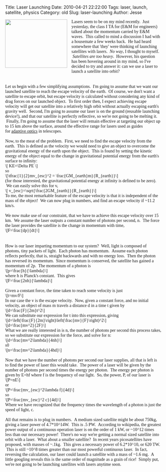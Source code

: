 Title: Laser Launching
Date: 2010-04-21 22:22:00
Tags: laser, launch, satellite, physics
Category: old
Slug: laser-launching
Author: Jesse

<div class="separator" style="clear: both; text-align: center;"></div><div class="separator" style="clear: both; text-align: center;"><a href="http://2.bp.blogspot.com/_SYZpxZOlcb0/S8-y4RmjAhI/AAAAAAAAABE/CueT0Sq1ZYc/s1600/space-war-laser.jpg" imageanchor="1" style="clear: left; float: left; margin-bottom: 1em; margin-right: 1em;"><img border="0" height="156" src="http://2.bp.blogspot.com/_SYZpxZOlcb0/S8-y4RmjAhI/AAAAAAAAABE/CueT0Sq1ZYc/s200/space-war-laser.jpg" width="200" /></a></div><span class="Apple-style-span" style="font-family: Georgia, 'Times New Roman', serif;">Lasers seem to be on my mind recently. &nbsp;Just yesterday, the class I TA for (E&amp;M for engineers) talked about the momentum carried by E&amp;M waves. &nbsp;This called to mind a discussion I had with a housemate a few weeks back. &nbsp;He had heard somewhere that 'they' were thinking of launching satellites with lasers. &nbsp;</span><i><span class="Apple-style-span" style="font-family: Georgia, 'Times New Roman', serif;">No way</span></i><span class="Apple-style-span" style="font-family: Georgia, 'Times New Roman', serif;">, I thought to myself. &nbsp;</span><i><span class="Apple-style-span" style="font-family: Georgia, 'Times New Roman', serif;">Satellites are too heavy</span></i><span class="Apple-style-span" style="font-family: Georgia, 'Times New Roman', serif;">. &nbsp;However, his question has been hovering around in my mind, so I've decided to try and answer it: can we use a laser to launch a satellite into orbit?</span><br /><span class="Apple-style-span" style="font-family: Georgia, 'Times New Roman', serif;"><br /></span><br /><a name='more'></a><span class="Apple-style-span" style="font-family: Georgia, 'Times New Roman', serif;">Let us begin with a few simplifying assumptions. &nbsp;I'm going to assume that we want our launched satellite to reach the escape velocity of the earth. &nbsp;Of course, we don't want a satellite to escape orbit, but escape velocity is calculated without considering any kind of drag forces on our launched object. &nbsp;To first order then, I expect achieving escape velocity will get our satellite into a relatively high orbit without actually escaping earth's gravity well. &nbsp;Second, I'm going to assume our laser is on the ground (reusable launching device!), and that our satellite is perfectly reflective, so we're not going to be melting it. &nbsp;Finally, I'm going to assume that the laser will remain effective at targeting our object up to 15 km above the surface, around the effective range for lasers used as guides for&nbsp;</span><a href="http://en.wikipedia.org/wiki/Adaptive_optics"><span class="Apple-style-span" style="font-family: Georgia, 'Times New Roman', serif;">adaptive optics</span></a><span class="Apple-style-span" style="font-family: Georgia, 'Times New Roman', serif;">&nbsp;in telescopes.</span><br /><div><span class="Apple-style-span" style="font-family: Georgia, 'Times New Roman', serif;"><br /></span></div><div><span class="Apple-style-span" style="font-family: Georgia, 'Times New Roman', serif;">Now, to the meat of the problem. &nbsp;First, we need to find the escape velocity from the earth. &nbsp;This is defined as the velocity we would need to give an object to overcome the gravitational energy of the earth upon the object. &nbsp;This is found by setting the kinetic energy of the object equal to the change in gravitational potential energy from the earth's surface to infinity:</span></div><div><span class="Apple-style-span" style="font-family: Georgia, 'Times New Roman', serif;">\[ KE=\Delta PE \]</span><br /><span class="Apple-style-span" style="font-family: Georgia, 'Times New Roman', serif;">so </span></div><div><span class="Apple-style-span" style="font-family: Georgia, 'Times New Roman', serif;">\[\tfrac{1}{2}mv_{esc}^2 = \frac{GM_{earth}m}{R_{earth}}\]</span></div><div><span class="Apple-style-span" style="font-family: Georgia, 'Times New Roman', serif;">(for those interested, the gravitational potential energy at infinity is defined to be zero). &nbsp;We can easily solve this for v,</span></div><div><span class="Apple-style-span" style="font-family: Georgia, 'Times New Roman', serif;">\[ v_{esc}=\sqrt{\frac{2GM_{earth}}{R_{earth}}\]</span></div><div><span class="Apple-style-span" style="font-family: Georgia, 'Times New Roman', serif;">To me, the most remarkable feature of the escape velocity is that it is independent of the mass of the object! &nbsp;We can now plug in numbers, and find an escape velocity if ~11.2 km/s.</span></div><div><span class="Apple-style-span" style="font-family: Georgia, 'Times New Roman', serif;"><br /></span></div><div><span class="Apple-style-span" style="font-family: Georgia, 'Times New Roman', serif;">We now make use of our constraint, that we have to achieve this escape velocity over 15 km. &nbsp;We assume the laser outputs a constant number of photons per second, n. &nbsp;The force the laser provides the satellite is the change in momentum with time,</span></div><div><span class="Apple-style-span" style="font-family: Georgia, 'Times New Roman', serif;">\[F=\frac{dp}{dt}\]</span></div><div><span class="Apple-style-span" style="font-family: Georgia, 'Times New Roman', serif;"><span class="Apple-style-span" style="font-family: Times;"></span></span><br /><span class="Apple-style-span" style="font-family: Georgia, 'Times New Roman', serif;"><span class="Apple-style-span" style="font-family: Times;"></span></span><br /><span class="Apple-style-span" style="font-family: Georgia, 'Times New Roman', serif;"><span class="Apple-style-span" style="font-family: Times;"><div><span class="Apple-style-span" style="font-family: Georgia, 'Times New Roman', serif;">How is our laser imparting momentum to our system? &nbsp;Well, light is composed of photons, tiny packets of light. &nbsp;Each photon has momentum. &nbsp;Assume each photon reflects perfectly, that is, straight backwards and with no energy loss. &nbsp;Then the photon has reversed its momentum. &nbsp;Since momentum is conserved, the satellite has gained a momentum of 2p. &nbsp;The momentum of a photon is</span></div><div><span class="Apple-style-span" style="font-family: Georgia, 'Times New Roman', serif;">\[p=\frac{h}{\lambda}\]</span></div><div><span class="Apple-style-span" style="font-family: Georgia, 'Times New Roman', serif;">where h is Planck's constant. &nbsp;This gives</span></div><div><span class="Apple-style-span" style="font-family: Georgia, 'Times New Roman', serif;">\[F=\frac{2nh}{\lambda}\]</span></div><div><span class="Apple-style-span" style="font-family: Georgia, 'Times New Roman', serif;"><br /></span></div></span></span></div><div><span class="Apple-style-span" style="font-family: Georgia, 'Times New Roman', serif;">Given a constant force, the time taken to reach some velocity is just&nbsp;</span></div><div><span class="Apple-style-span" style="font-family: Georgia, 'Times New Roman', serif;">\[t=mv/F\]</span></div><div><span class="Apple-style-span" style="font-family: Georgia, 'Times New Roman', serif;">In our case the v is the escape velocity. &nbsp;Now, given a constant force, and no initial velocity, an object of mass m travels a distance d in a time t given by</span></div><div><span class="Apple-style-span" style="font-family: Georgia, 'Times New Roman', serif;">\[d=\frac{F}{2m}t^2\]</span></div><div><span class="Apple-style-span" style="font-family: Georgia, 'Times New Roman', serif;">We can substitute our expression for t into this expression, giving</span></div><div><span class="Apple-style-span" style="font-family: Georgia, 'Times New Roman', serif;">\[d=\left(\frac{F}{2m}\right)\left(\frac{mv}{F}\right)^2\]</span></div><div><span class="Apple-style-span" style="font-family: Georgia, 'Times New Roman', serif;">\[d=\frac{mv^2}{2F}\]</span></div><div><span class="Apple-style-span" style="font-family: Georgia, 'Times New Roman', serif;">What we are really interested in is n, the number of photons per second this process takes, so we substitute our expression for the force, and solve for n:</span></div><div><span class="Apple-style-span" style="font-family: Georgia, 'Times New Roman', serif;">\[d=\frac{mv^2\lambda}{4nh}\]</span></div><div><span class="Apple-style-span" style="font-family: Georgia, 'Times New Roman', serif;">s0</span></div><div><span class="Apple-style-span" style="font-family: Georgia, 'Times New Roman', serif;">\[n=\frac{mv^2\lambda}{4hd}\]</span></div><div><span class="Apple-style-span" style="font-family: Georgia, 'Times New Roman', serif;"><br /></span></div><div><span class="Apple-style-span" style="font-family: Georgia, 'Times New Roman', serif;">Now that we have the number of photons per second our laser supplies, all that is left is to find the power of laser this would take. &nbsp;The power of a laser will be given by the number of photons per second times the energy per photon. &nbsp;The energy per photon is given by E=hf where f is the frequency of our light. &nbsp;So, the power, P, of our laser is</span></div><div><span class="Apple-style-span" style="font-family: Georgia, 'Times New Roman', serif;">\[P=nE\]</span><br /><span class="Apple-style-span" style="font-family: Georgia, 'Times New Roman', serif;">or </span></div><div><span class="Apple-style-span" style="font-family: Georgia, 'Times New Roman', serif;">\[P=\frac{mv_{esc}^2\lambda f}{4d}\]</span><br /><span class="Apple-style-span" style="font-family: Georgia, 'Times New Roman', serif;">so </span></div><div><span class="Apple-style-span" style="font-family: Georgia, 'Times New Roman', serif;">\[P=\frac{mv_{esc}^2 c}{4d}\]</span></div><div><span class="Apple-style-span" style="font-family: Georgia, 'Times New Roman', serif;">Where we have recognized that the frequency times the wavelength of a photon is just the speed of light, c. &nbsp;</span></div><div><span class="Apple-style-span" style="font-family: Georgia, 'Times New Roman', serif;"><br /></span></div><div><span class="Apple-style-span" style="font-family: Georgia, 'Times New Roman', serif;">All that remains is to plug in numbers. &nbsp;A medium sized satellite might be about 750kg, giving a laser power of 4.7*10^14W. &nbsp;This is .5 PW. &nbsp;According to wikipedia, the greatest power output of a continuous operation laser is on the order of 1 kW, or ~10^12 times less than our necessary power! &nbsp;There's no way we're getting a normal sized satellite into orbit with a laser. &nbsp;What about a smaller satellite? &nbsp;In recent years picosatellites have proposed, with masses of ~.1kg. &nbsp;This gives a necessary power of 6.2*10^10, or 620 TW. &nbsp;This is still ~10^8 times greater than our most powerful continuous laser. &nbsp;In fact, reversing the calculation, our laser could launch a satellite with a mass of ~1.6 mg. &nbsp;A little googling reveals this is the same order of magnitude as a grain of rice! &nbsp;Simply put, we're not going to be launching satellites with lasers anytime soon.</span></div>
